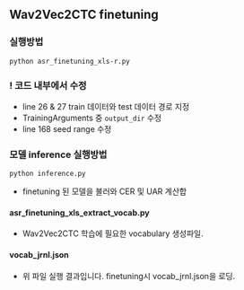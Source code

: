 ## Wav2Vec2CTC finetuning

### 실행방법
```
python asr_finetuning_xls-r.py
```

### ! 코드 내부에서 수정
- line 26 & 27 train 데이터와 test 데이터 경로 지정
- TrainingArguments 중 `output_dir` 수정
- line 168 seed range 수정


### 모델 inference 실행방법
```
python inference.py
```
- finetuning 된 모델을 불러와 CER 및 UAR 계산합


#### asr_finetuning_xls_extract_vocab.py
- Wav2Vec2CTC 학습에 필요한 vocabulary 생성파일.

#### vocab_jrnl.json
- 위 파일 실행 결과입니다. finetuning시 vocab_jrnl.json을 로딩.
